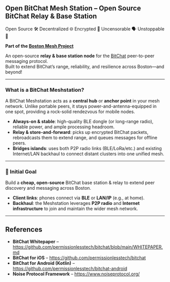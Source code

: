 ## Open BitChat Mesh Station – Open Source BitChat Relay & Base Station

Open Source 🛠️  Decentralized 🌐  Encrypted 🔐  Uncensorable 🗣️  Unstoppable 🚀

**Part of the [Boston Mesh Project](https://primal.net/p/nprofile1qqsfccxvukwe8vnqwcd6t5l4kvjnl32jt6spcjpv6w7whyx54s9uhzs8v35q7)**

An open-source **relay & base station node** for the [BitChat](https://github.com/permissionlesstech/bitchat/tree/main) peer-to-peer messaging protocol.  
Built to extend BitChat’s range, reliability, and resilience across Boston—and beyond!

---

### What is a BitChat Meshstation?  
A BitChat Meshstation acts as a **central hub** or **anchor point** in your mesh network. Unlike portable peers, it stays power-and-antenna-equipped in one spot, providing a rock-solid rendezvous for mobile nodes.  
- **Always-on & stable**: high-quality BLE dongle (or long-range radio), reliable power, and ample processing headroom.  
- **Relay & store-and-forward**: picks up encrypted BitChat packets, rebroadcasts them to extend range, and queues messages for offline peers.  
- **Bridges islands**: uses both P2P radio links (BLE/LoRa/etc.) and existing Internet/LAN backhaul to connect distant clusters into one unified mesh.

---

### 🎯 Initial Goal  
Build a **cheap, open-source** BitChat base station & relay to extend peer discovery and messaging across Boston.  
- **Client links**: phones connect via **BLE** or **LAN/IP** (e.g., at home).  
- **Backhaul**: the Meshstation leverages **P2P radio** and **Internet infrastructure** to join and maintain the wider mesh network.

---

## References
- **BitChat Whitepaper** – https://github.com/permissionlesstech/bitchat/blob/main/WHITEPAPER.md  
- **BitChat for iOS** – https://github.com/permissionlesstech/bitchat  
- **BitChat for Android (Kotlin)** – https://github.com/permissionlesstech/bitchat-android  
- **Noise Protocol Framework** – https://www.noiseprotocol.org/
  
